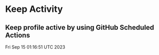 # Keep Activity 
Keep profile active by using GitHub Scheduled Actions
--- 
Fri Sep 15 01:16:51 UTC 2023